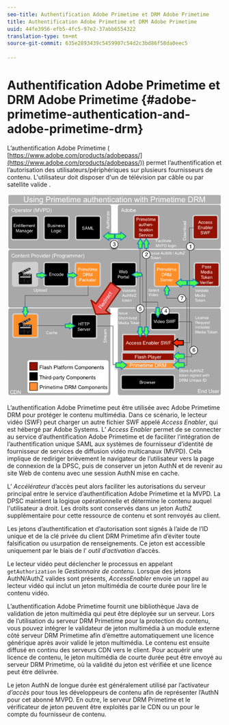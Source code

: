 ```yaml
---
seo-title: Authentification Adobe Primetime et DRM Adobe Primetime
title: Authentification Adobe Primetime et DRM Adobe Primetime
uuid: 44fe3956-efb5-4fc5-97e2-37abb6554322
translation-type: tm+mt
source-git-commit: 635e2893439c5459907c54d2c3bd86f58da0eec5

---
```



# Authentification Adobe Primetime et DRM Adobe Primetime {#adobe-primetime-authentication-and-adobe-primetime-drm}

L’authentification Adobe Primetime ( [https://www.adobe.com/products/adobepass/](https://www.adobe.com/products/adobepass/)) permet l’authentification et l’autorisation des utilisateurs/périphériques sur plusieurs fournisseurs de contenu. L&#39;utilisateur doit disposer d&#39;un de télévision par câble ou par satellite valide  .

<!--<a id="fig_cln_bc2_44"></a>-->

![](assets/AdobePass_web.png)

L’authentification Adobe Primetime peut être utilisée avec Adobe Primetime DRM pour protéger le contenu multimédia. Dans ce scénario, le lecteur vidéo (SWF) peut charger un autre fichier SWF appelé *Access Enabler*, qui est hébergé par Adobe Systems. L’ *Access Enabler* permet de se connecter au service d’authentification Adobe Primetime et de faciliter l’intégration de l’authentification unique SAML aux systèmes de fournisseur d’identité de fournisseur de services de diffusion vidéo multicanaux (MVPD). Cela implique de rediriger brièvement le navigateur de l’utilisateur vers la page de connexion de la DPSC, puis de conserver un jeton AuthN et de revenir au site Web de contenu avec une session AuthN mise en cache.

L’ *Accélérateur* d’accès peut alors faciliter les autorisations du serveur principal entre le service d’authentification Adobe Primetime et la MVPD. La DPSC maintient la logique opérationnelle et détermine le contenu auquel l&#39;utilisateur a droit. Les droits sont conservés dans un jeton AuthZ supplémentaire pour cette ressource de contenu et sont renvoyés au client.

Les jetons d’authentification et d’autorisation sont signés à l’aide de l’ID unique et de la clé privée du client DRM Primetime afin d’éviter toute falsification ou usurpation de renseignements. Ce jeton est accessible uniquement par le biais de l’ *outil d’activation* d’accès.

Le lecteur vidéo peut déclencher le processus en appelant `getAuthorization` le *Gestionnaire de contenu*. Lorsque des jetons AuthN/AuthZ valides sont présents, *AccessEnabler* envoie un rappel au lecteur vidéo qui inclut un jeton multimédia de courte durée pour lire le contenu vidéo.

L’authentification Adobe Primetime fournit une bibliothèque Java de validation de jeton multimédia qui peut être déployée sur un serveur. Lors de l’utilisation du serveur DRM Primetime pour la protection du contenu, vous pouvez intégrer le validateur de jeton multimédia à un module externe côté serveur DRM Primetime afin d’émettre automatiquement une licence générique après avoir validé le jeton multimédia. Le contenu est ensuite diffusé en continu des serveurs CDN vers le client. Pour acquérir une licence de contenu, le jeton multimédia de courte durée peut être envoyé au serveur DRM Primetime, où la validité du jeton est vérifiée et une licence peut être délivrée.

Le jeton AuthN de longue durée est généralement utilisé par l’activateur *d’accès* pour tous les développeurs de contenu afin de représenter l’AuthN pour cet abonné MVPD. En outre, le serveur DRM Primetime et le vérificateur de jeton peuvent être exploités par le CDN ou un pour le compte du fournisseur de contenu.
